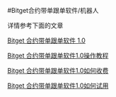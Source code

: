 #Bitget合约带单跟单软件/机器人

详情参考下面的文章

[Bitget 合约带单跟单软件 1.0](https://www.chengxulvtu.net/bitget-futures-copy-trading-v1/)

[Bitget 合约带单跟单软件1.0操作教程](https://www.chengxulvtu.net/bitget-futures-copy-trading-v1-tutorial/)

[Bitget 合约带单跟单软件1.0如何收费](https://www.chengxulvtu.net/bitget-futures-copy-trading-v1-price/)

[Bitget 合约带单跟单软件1.0如何试用](https://www.chengxulvtu.net/how-to-try-bitget-futures-copy-trading-v1/)
